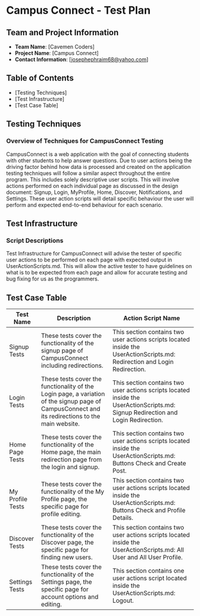 # Campus Connect - Test Plan

## Team and Project Information
- **Team Name**: [Cavemen Coders]
- **Project Name**: [Campus Connect]
- **Contact Information**: [josephephraim68@yahoo.com]

## Table of Contents 
- [Testing Techniques]
- [Test Infrastructure]
- [Test Case Table]

## Testing Techniques

### Overview of Techniques for CampusConnect Testing

CampusConnect is a web application with the goal of connecting students with other students to help answer questions. Due to user actions being the driving factor behind how data is processed and created on the application testing techniques will follow a similar aspect throughout the entire program. This includes solely descriptive user scripts. This will involve actions performed on each individual page as discussed in the design document: Signup, Login, MyProfile, Home, Discover, Notifications, and Settings. These user action scripts will detail specific behaviour the user will perform and expected end-to-end behaviour for each scenario.

## Test Infrastructure

### Script Descriptions

Test Infrastructure for CampusConnect will advise the tester of specific user actions to be performed on each page with expected output in UserActionScripts.md. This will allow the active tester to have guidelines on what is to be expected from each page and allow for accurate testing and bug fixing for us as the programmers.

## Test Case Table

| Test Name | Description | Action Script Name |
| --------- | ----------- | ------------------ |
| Signup Tests | These tests cover the functionality of the signup page of CampusConnect including redirections. | This section contains two user actions scripts located inside the UserActionScripts.md: Redirection and Login Redirection. |
| Login Tests | These tests cover the functionality of the Login page, a variation of the signup page of CampusConnect and its redirections to the main website. | This section contains two user actions scripts located inside the UserActionScripts.md: Signup Redirection and Login Redirection. |
| Home Page Tests | These tests cover the functionality of the Home page, the main redirection page from the login and signup. | This section contains two user actions scripts located inside the UserActionScripts.md: Buttons Check and Create Post. |
| My Profile Tests | These tests cover the functionality of the My Profile page, the specific page for profile editing. | This section contains two user actions scripts located inside the UserActionScripts.md: Buttons Check and Profile Details. |
| Discover Tests | These tests cover the functionality of the Discover page, the specific page for finding new users. | This section contains two user actions scripts located inside the UserActionScripts.md: All User and All User Profile. |
| Settings Tests | These tests cover the functionality of the Settings page, the specific page for account options and editing. | This section contains one user actions script located inside the UserActionScripts.md: Logout. |




